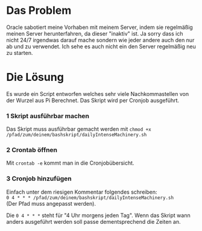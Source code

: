 # Das Problem
Oracle sabotiert meine Vorhaben mit meinem Server, indem sie regelmäßig meinen Server herunterfahren, da dieser "inaktiv" ist. Ja sorry dass ich nicht 24/7 irgendwas darauf mache sondern wie jeder andere auch den nur ab und zu verwendet. Ich sehe es auch nicht ein den Server regelmäßig neu zu starten.

# Die Lösung
Es wurde ein Script entworfen welches sehr viele Nachkommastellen von der Wurzel aus Pi Berechnet. Das Skript wird per Cronjob ausgeführt.
### 1 Skript ausführbar machen
Das Skript muss ausführbar gemacht werden mit `chmod +x /pfad/zum/deinem/bashskript/dailyIntenseMachinery.sh`
### 2 Crontab öffnen
Mit `crontab -e` kommt man in die Cronjobübersicht. 
### 3 Cronjob hinzufügen
Einfach unter dem riesigen Kommentar folgendes schreiben: \
`0 4 * * * /pfad/zum/deinem/bashskript/dailyIntenseMachinery.sh` \
(Der Pfad muss angepasst werden).

Die `0 4 * * *` steht für "4 Uhr morgens jeden Tag". Wenn das Skript wann anders ausgeführt werden soll passe dementsprechend die Zeiten an.
